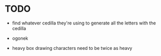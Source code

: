 # TODO

-   find whatever cedilla they're using to generate all the letters
    with the cedilla

-   ogonek

-   heavy box drawing characters need to be twice as heavy

